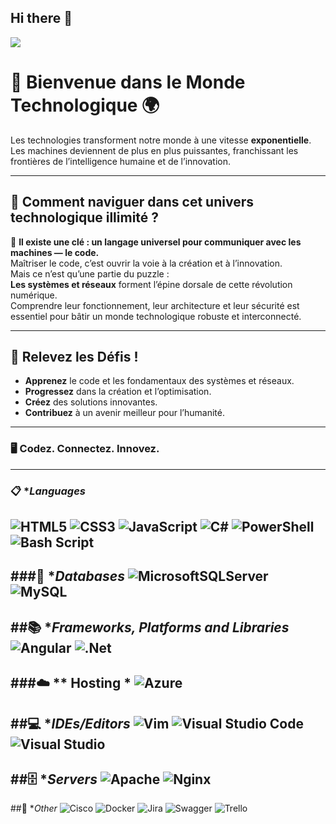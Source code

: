 ## Hi there 👋

 

<img align="center" src="https://github.com/user-attachments/assets/86a05c7b-4d7b-47c2-993a-850c01bd7200" >


 # 🌟 Bienvenue dans le Monde Technologique 🌍

Les technologies transforment notre monde à une vitesse **exponentielle**.  
Les machines deviennent de plus en plus puissantes, franchissant les frontières de l’intelligence humaine et de l’innovation.  

---

## 🎯 Comment naviguer dans cet univers technologique illimité ?

🔑 **Il existe une clé : un langage universel pour communiquer avec les machines — le code.**  
Maîtriser le code, c’est ouvrir la voie à la création et à l’innovation.  
Mais ce n’est qu’une partie du puzzle :  
**Les systèmes et réseaux** forment l’épine dorsale de cette révolution numérique.  
Comprendre leur fonctionnement, leur architecture et leur sécurité est essentiel pour bâtir un monde technologique robuste et interconnecté.  

---

## 🚀 Relevez les Défis !

- **Apprenez** le code et les fondamentaux des systèmes et réseaux.  
- **Progressez** dans la création et l’optimisation.  
- **Créez** des solutions innovantes.  
- **Contribuez** à un avenir meilleur pour l’humanité.

---

### 🖥️ **Codez. Connectez. Innovez.**
---
### 📋 **Languages*

![HTML5](https://img.shields.io/badge/html5-%23E34F26.svg?style=for-the-badge&logo=html5&logoColor=white) 	![CSS3](https://img.shields.io/badge/css3-%231572B6.svg?style=for-the-badge&logo=css3&logoColor=white) ![JavaScript](https://img.shields.io/badge/javascript-%23323330.svg?style=for-the-badge&logo=javascript&logoColor=%23F7DF1E) ![C#](https://img.shields.io/badge/c%23-%23239120.svg?style=for-the-badge&logo=csharp&logoColor=white)  ![PowerShell](https://img.shields.io/badge/PowerShell-%235391FE.svg?style=for-the-badge&logo=powershell&logoColor=white) ![Bash Script](https://img.shields.io/badge/bash_script-%23121011.svg?style=for-the-badge&logo=gnu-bash&logoColor=white)
---
###💾 **Databases*
![MicrosoftSQLServer](https://img.shields.io/badge/Microsoft%20SQL%20Server-CC2927?style=for-the-badge&logo=microsoft%20sql%20server&logoColor=white) ![MySQL](https://img.shields.io/badge/mysql-4479A1.svg?style=for-the-badge&logo=mysql&logoColor=white)
---
##📚 **Frameworks, Platforms and Libraries*
![Angular](https://img.shields.io/badge/angular-%23DD0031.svg?style=for-the-badge&logo=angular&logoColor=white) ![.Net](https://img.shields.io/badge/.NET-5C2D91?style=for-the-badge&logo=.net&logoColor=white)
---
###☁️ ** Hosting *
![Azure](https://img.shields.io/badge/azure-%230072C6.svg?style=for-the-badge&logo=microsoftazure&logoColor=white)
---
##💻 **IDEs/Editors*
![Vim](https://img.shields.io/badge/VIM-%2311AB00.svg?style=for-the-badge&logo=vim&logoColor=white) ![Visual Studio Code](https://img.shields.io/badge/Visual%20Studio%20Code-0078d7.svg?style=for-the-badge&logo=visual-studio-code&logoColor=white) ![Visual Studio](https://img.shields.io/badge/Visual%20Studio-5C2D91.svg?style=for-the-badge&logo=visual-studio&logoColor=white)
---
##🗄️ **Servers*
![Apache](https://img.shields.io/badge/apache-%23D42029.svg?style=for-the-badge&logo=apache&logoColor=white) ![Nginx](https://img.shields.io/badge/nginx-%23009639.svg?style=for-the-badge&logo=nginx&logoColor=white)
---
##🥅 **Other*
![Cisco](https://img.shields.io/badge/cisco-%23049fd9.svg?style=for-the-badge&logo=cisco&logoColor=black) ![Docker](https://img.shields.io/badge/docker-%230db7ed.svg?style=for-the-badge&logo=docker&logoColor=white) ![Jira](https://img.shields.io/badge/jira-%230A0FFF.svg?style=for-the-badge&logo=jira&logoColor=white) ![Swagger](https://img.shields.io/badge/-Swagger-%23Clojure?style=for-the-badge&logo=swagger&logoColor=white) ![Trello](https://img.shields.io/badge/Trello-%23026AA7.svg?style=for-the-badge&logo=Trello&logoColor=white)



<!--
**meh-ka/meh-ka** is a ✨ _special_ ✨ repository because its `README.md` (this file) appears on your GitHub profile.

Here are some ideas to get you started:

- 🔭 I’m currently working on ...
- 🌱 I’m currently learning ...
- 👯 I’m looking to collaborate on ...
- 🤔 I’m looking for help with ...
- 💬 Ask me about ...
- 📫 How to reach me: ...
- 😄 Pronouns: ...
- ⚡ Fun fact: ...
-->
